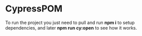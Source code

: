 # CypressPOM

To run the project you just need to pull and run **npm i** to setup dependencies, and later **npm run cy:open** to see how it works.
